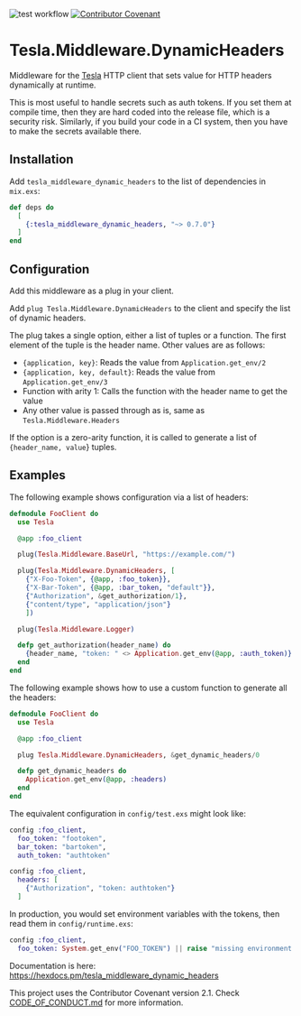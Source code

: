 ![test workflow](https://github.com/cogini/tesla_middleware_dynamic_headers/actions/workflows/test.yml/badge.svg)
[![Contributor Covenant](https://img.shields.io/badge/Contributor%20Covenant-2.1-4baaaa.svg)](CODE_OF_CONDUCT.md)

# Tesla.Middleware.DynamicHeaders

Middleware for the [Tesla](https://hexdocs.pm/tesla/readme.html) HTTP client
that sets value for HTTP headers dynamically at runtime. 

This is most useful to handle secrets such as auth tokens. If you set them at
compile time, then they are hard coded into the release file, which is a
security risk. Similarly, if you build your code in a CI system, then you have
to make the secrets available there. 


## Installation

Add `tesla_middleware_dynamic_headers` to the list of dependencies in `mix.exs`:

```elixir
def deps do
  [
    {:tesla_middleware_dynamic_headers, "~> 0.7.0"}
  ]
end
```

## Configuration

Add this middleware as a plug in your client.

Add `plug Tesla.Middleware.DynamicHeaders` to the client and
specify the list of dynamic headers. 

The plug takes a single option, either a list of tuples or a function. The
first element of the tuple is the header name. Other values are as follows:

* `{application, key}`: Reads the value from `Application.get_env/2`
* `{application, key, default}`: Reads the value from `Application.get_env/3`
* Function with arity 1: Calls the function with the header name to get the value
* Any other value is passed through as is, same as `Tesla.Middleware.Headers`

If the option is a zero-arity function, it is called to generate a list of
`{header_name, value`} tuples.

## Examples

The following example shows configuration via a list of headers:

```elixir
defmodule FooClient do
  use Tesla

  @app :foo_client

  plug(Tesla.Middleware.BaseUrl, "https://example.com/")

  plug(Tesla.Middleware.DynamicHeaders, [
    {"X-Foo-Token", {@app, :foo_token}},
    {"X-Bar-Token", {@app, :bar_token, "default"}},
    {"Authorization", &get_authorization/1},
    {"content/type", "application/json"}
    ])

  plug(Tesla.Middleware.Logger)

  defp get_authorization(header_name) do
    {header_name, "token: " <> Application.get_env(@app, :auth_token)}
  end
end
```

The following example shows how to use a custom function to generate all the headers:

```elixir
defmodule FooClient do
  use Tesla

  @app :foo_client

  plug Tesla.Middleware.DynamicHeaders, &get_dynamic_headers/0

  defp get_dynamic_headers do
    Application.get_env(@app, :headers)
  end
end
```

The equivalent configuration in `config/test.exs` might look like:

```elixir
config :foo_client,
  foo_token: "footoken",
  bar_token: "bartoken",
  auth_token: "authtoken"

config :foo_client,
  headers: [
    {"Authorization", "token: authtoken"}
  ]
```

In production, you would set environment variables with the tokens, then read them
in `config/runtime.exs`:

```elixir
config :foo_client,
  foo_token: System.get_env("FOO_TOKEN") || raise "missing environment variable FOO_TOKEN"
```

Documentation is here: https://hexdocs.pm/tesla_middleware_dynamic_headers

This project uses the Contributor Covenant version 2.1. Check [CODE_OF_CONDUCT.md](/CODE_OF_CONDUCT.md) for more information.
